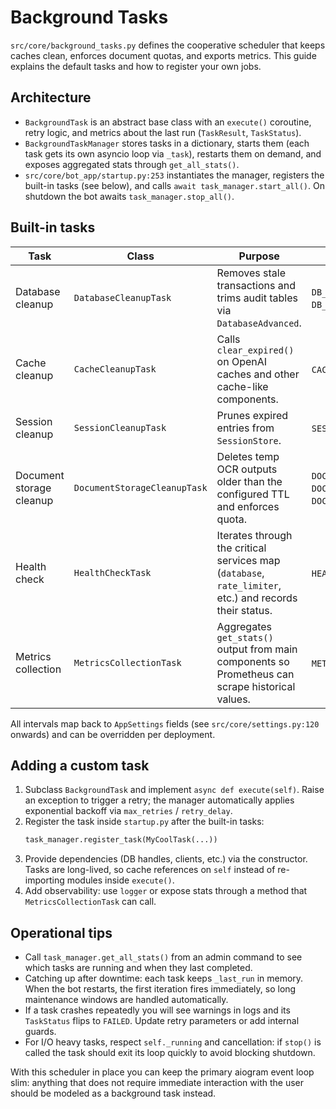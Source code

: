 # Background Tasks

`src/core/background_tasks.py` defines the cooperative scheduler that keeps caches clean, enforces
document quotas, and exports metrics. This guide explains the default tasks and how to register your
own jobs.

## Architecture
- `BackgroundTask` is an abstract base class with an `execute()` coroutine, retry logic, and metrics
  about the last run (`TaskResult`, `TaskStatus`).
- `BackgroundTaskManager` stores tasks in a dictionary, starts them (each task gets its own asyncio
  loop via `_task`), restarts them on demand, and exposes aggregated stats through
  `get_all_stats()`.
- `src/core/bot_app/startup.py:253` instantiates the manager, registers the built-in tasks (see
  below), and calls `await task_manager.start_all()`. On shutdown the bot awaits `task_manager.stop_all()`.

## Built-in tasks
| Task | Class | Purpose | Key settings |
|------|-------|---------|--------------|
| Database cleanup | `DatabaseCleanupTask` | Removes stale transactions and trims audit tables via `DatabaseAdvanced`. | `DB_CLEANUP_INTERVAL`, `DB_CLEANUP_DAYS`. |
| Cache cleanup | `CacheCleanupTask` | Calls `clear_expired()` on OpenAI caches and other cache-like components. | `CACHE_CLEANUP_INTERVAL`. |
| Session cleanup | `SessionCleanupTask` | Prunes expired entries from `SessionStore`. | `SESSION_CLEANUP_INTERVAL`. |
| Document storage cleanup | `DocumentStorageCleanupTask` | Deletes temp OCR outputs older than the configured TTL and enforces quota. | `DOCUMENTS_CLEANUP_INTERVAL_SECONDS`, `DOCUMENTS_CLEANUP_HOURS`, `DOCUMENTS_STORAGE_QUOTA_MB`. |
| Health check | `HealthCheckTask` | Iterates through the critical services map (`database`, `rate_limiter`, etc.) and records their status. | `HEALTH_CHECK_TASK_INTERVAL`. |
| Metrics collection | `MetricsCollectionTask` | Aggregates `get_stats()` output from main components so Prometheus can scrape historical values. | `METRICS_COLLECTION_INTERVAL`. |

All intervals map back to `AppSettings` fields (see `src/core/settings.py:120` onwards) and can be
overridden per deployment.

## Adding a custom task
1. Subclass `BackgroundTask` and implement `async def execute(self)`. Raise an exception to trigger a
   retry; the manager automatically applies exponential backoff via `max_retries` / `retry_delay`.
2. Register the task inside `startup.py` after the built-in tasks:
   ```python
   task_manager.register_task(MyCoolTask(...))
   ```
3. Provide dependencies (DB handles, clients, etc.) via the constructor. Tasks are long-lived, so
   cache references on `self` instead of re-importing modules inside `execute()`.
4. Add observability: use `logger` or expose stats through a method that `MetricsCollectionTask` can
   call.

## Operational tips
- Call `task_manager.get_all_stats()` from an admin command to see which tasks are running and when
  they last completed.
- Catching up after downtime: each task keeps `_last_run` in memory. When the bot restarts, the first
  iteration fires immediately, so long maintenance windows are handled automatically.
- If a task crashes repeatedly you will see warnings in logs and its `TaskStatus` flips to `FAILED`.
  Update retry parameters or add internal guards.
- For I/O heavy tasks, respect `self._running` and cancellation: if `stop()` is called the task
  should exit its loop quickly to avoid blocking shutdown.

With this scheduler in place you can keep the primary aiogram event loop slim: anything that does not
require immediate interaction with the user should be modeled as a background task instead.
